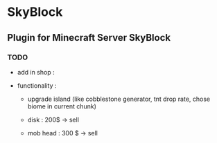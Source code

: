 # SkyBlock
## Plugin for Minecraft Server SkyBlock

### TODO

- add in shop :

- functionality :
    - upgrade island (like cobblestone generator, tnt drop rate, chose biome in current chunk)

  - disk : 200$ -> sell
  - mob head : 300 $ -> sell

